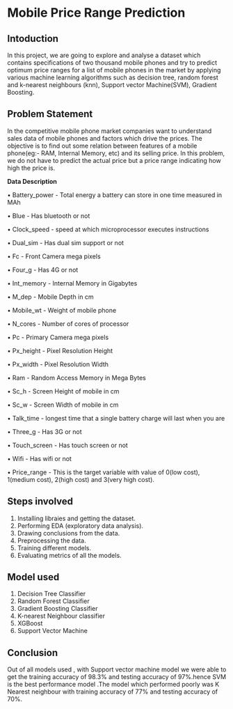 
# Mobile Price Range Prediction
## Intoduction
In this project, we are going to explore and analyse a dataset which contains specifications of two thousand mobile phones and try to predict optimum price ranges for a list of mobile phones in the market by applying various machine learning algorithms such as decision tree, random forest and k-nearest neighbours (knn), Support vector Machine(SVM), Gradient Boosting.
## Problem Statement
In the competitive mobile phone market companies want to understand sales data of mobile phones and factors which drive the prices. The objective is to find out some relation between features of a mobile phone(eg:- RAM, Internal Memory, etc) and its selling price. In this problem, we do not have to predict the actual price but a price range indicating how high the price is.

**Data Description**

•	Battery_power - Total energy a battery can store in one time measured in MAh

•	Blue - Has bluetooth or not

•	Clock_speed - speed at which microprocessor executes instructions

•	Dual_sim - Has dual sim support or not

•	Fc - Front Camera mega pixels

•	Four_g - Has 4G or not

•	Int_memory - Internal Memory in Gigabytes

•	M_dep - Mobile Depth in cm

•	Mobile_wt - Weight of mobile phone

•	N_cores - Number of cores of processor

•	Pc - Primary Camera mega pixels

•	Px_height - Pixel Resolution Height

•	Px_width - Pixel Resolution Width

•	Ram - Random Access Memory in Mega Bytes

•	Sc_h - Screen Height of mobile in cm

•	Sc_w - Screen Width of mobile in cm

•	Talk_time - longest time that a single battery charge will last when you are

•	Three_g - Has 3G or not

•	Touch_screen - Has touch screen or not

•	Wifi - Has wifi or not

•	Price_range - This is the target variable with value of 0(low cost), 1(medium cost),
           2(high cost) and 3(very high cost).

## Steps involved
1) Installing libraies and getting the dataset.
2) Performing EDA (exploratory data analysis).
3) Drawing conclusions from the data.
4) Preprocessing the data.
5) Training different models.
6) Evaluating metrics of all the models.
## Model used
1. Decision Tree Classifier
2. Random Forest Classifier
3. Gradient Boosting Classifier
4. K-nearest Neighbour classifier
5. XGBoost
6. Support Vector Machine 
## Conclusion
Out of all models used , with Support vector machine  model we were able to get the  training accuracy of 98.3% and testing accuracy of 97%.hence SVM is the best performance model .The model which performed poorly was K Nearest neighbour with training accuracy of 77% and testing accuracy of 70%.
